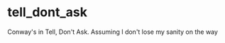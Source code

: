 tell_dont_ask
=============

Conway's in Tell, Don't Ask. Assuming I don't lose my sanity on the way
